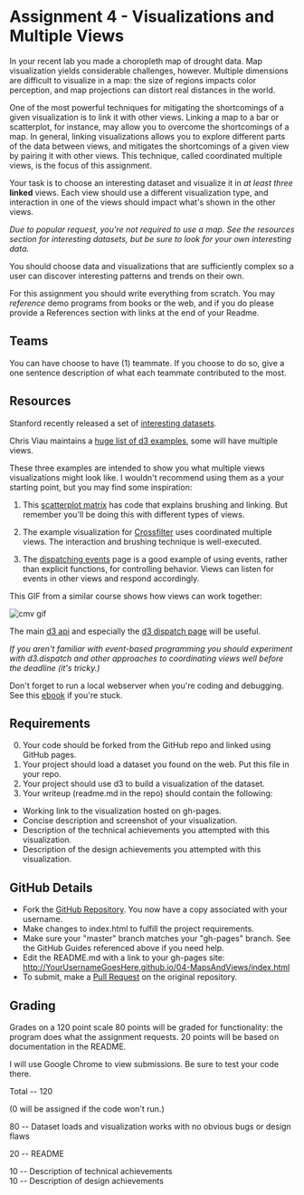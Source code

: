 Assignment 4 - Visualizations and Multiple Views  
===

In your recent lab you made a choropleth map of drought data.
Map visualization yields considerable challenges, however.
Multiple dimensions are difficult to visualize in a map: the size of regions impacts color perception, and map projections can distort real distances in the world.

One of the most powerful techniques for mitigating the shortcomings of a given visualization is to link it with other views.
Linking a map to a bar or scatterplot, for instance, may allow you to overcome the shortcomings of a map.
In general, linking visualizations allows you to explore different parts of the data between views, and mitigates the shortcomings of a given view by pairing it with other views.
This technique, called coordinated multiple views, is the focus of this assignment.

Your task is to choose an interesting dataset and visualize it in *at least three* **linked** views.
Each view should use a different visualization type, and interaction in one of the views should impact what's shown in the other views.

_Due to popular request, you're not required to use a map. See the resources section for interesting datasets, but be sure to look for your own interesting data._

You should choose data and visualizations that are sufficiently complex so a user can discover interesting patterns and trends on their own.

For this assignment you should write everything from scratch.
You may *reference* demo programs from books or the web, and if you do please provide a References section with links at the end of your Readme.

Teams
---

You can have choose to have (1) teammate.
If you choose to do so, give a one sentence description of what each teammate contributed to the most.

Resources
---

Stanford recently released a set of [interesting datasets](http://cjlab.stanford.edu/2015/09/30/lab-launch-and-data-sets/).

Chris Viau maintains a [huge list of d3 examples](http://christopheviau.com/d3list/gallery.html), some will have multiple views.

These three examples are intended to show you what multiple views visualizations might look like. 
I wouldn't recommend using them as a your starting point, but you may find some inspiration:

1. This [scatterplot matrix](http://bl.ocks.org/mbostock/4063663) has code that explains brushing and linking. But remember you'll be doing this with different types of views.

2. The example visualization for [Crossfilter](http://square.github.io/crossfilter/) uses coordinated multiple views. The interaction and brushing technique is well-executed.

3. The [dispatching events](http://bl.ocks.org/mbostock/5872848) page is a good example of using events, rather than explicit functions, for controlling behavior. Views can listen for events in other views and respond accordingly.

This GIF from a similar course shows how views can work together:

![cmv gif](https://raw.githubusercontent.com/dataviscourse/2015-dataviscourse-homework/master/hw3/preview.gif)

The main [d3 api](https://github.com/mbostock/d3/wiki/API-Reference) and especially the [d3 dispatch page](https://github.com/mbostock/d3/wiki/Internals#events) will be useful.

*If you aren't familiar with event-based programming you should experiment with d3.dispatch and other approaches to coordinating views well before the deadline (it's tricky.)*

Don't forget to run a local webserver when you're coding and debugging.
See this [ebook](http://chimera.labs.oreilly.com/books/1230000000345/ch04.html#_setting_up_a_web_server) if you're stuck.

Requirements
---

0. Your code should be forked from the GitHub repo and linked using GitHub pages.
1. Your project should load a dataset you found on the web. Put this file in your repo.
2. Your project should use d3 to build a visualization of the dataset. 
3. Your writeup (readme.md in the repo) should contain the following:

- Working link to the visualization hosted on gh-pages.
- Concise description and screenshot of your visualization.
- Description of the technical achievements you attempted with this visualization.
- Description of the design achievements you attempted with this visualization.

GitHub Details
---

- Fork the [GitHub Repository](https://github.com/cs582-18s/04-MapsAndViews). You now have a copy associated with your username.
- Make changes to index.html to fulfill the project requirements. 
- Make sure your "master" branch matches your "gh-pages" branch. See the GitHub Guides referenced above if you need help.
- Edit the README.md with a link to your gh-pages site: http://YourUsernameGoesHere.github.io/04-MapsAndViews/index.html
- To submit, make a [Pull Request](https://help.github.com/articles/using-pull-requests/) on the original repository.

Grading
---

Grades on a 120 point scale 80 points will be graded for functionality: the program does what the assignment requests. 
20 points will be based on documentation in the README. 

I will use Google Chrome to view submissions. Be sure to test your code there.

Total -- 120

(0 will be assigned if the code won't run.)

80 -- Dataset loads and visualization works with no obvious bugs or design flaws  

20 -- README

10 -- Description of technical achievements    
10 -- Description of design achievements  
